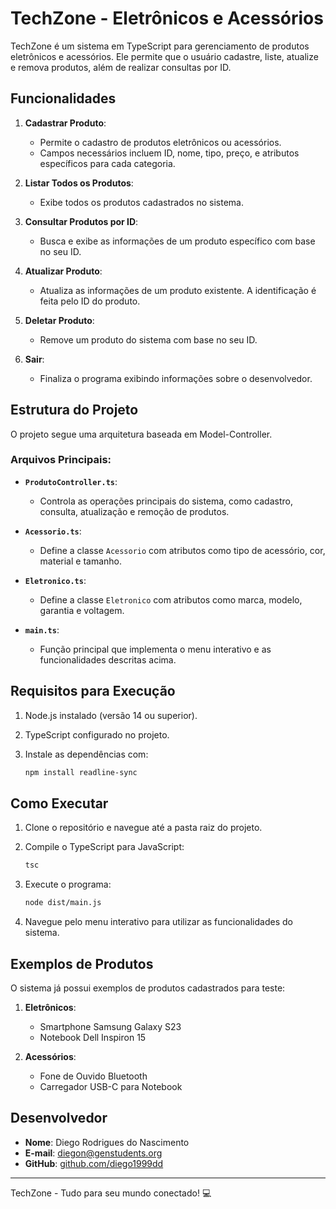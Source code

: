 # TechZone - Eletrônicos e Acessórios

TechZone é um sistema em TypeScript para gerenciamento de produtos eletrônicos e acessórios. Ele permite que o usuário cadastre, liste, atualize e remova produtos, além de realizar consultas por ID.

## Funcionalidades

1. **Cadastrar Produto**:
   - Permite o cadastro de produtos eletrônicos ou acessórios.
   - Campos necessários incluem ID, nome, tipo, preço, e atributos específicos para cada categoria.

2. **Listar Todos os Produtos**:
   - Exibe todos os produtos cadastrados no sistema.

3. **Consultar Produtos por ID**:
   - Busca e exibe as informações de um produto específico com base no seu ID.

4. **Atualizar Produto**:
   - Atualiza as informações de um produto existente. A identificação é feita pelo ID do produto.

5. **Deletar Produto**:
   - Remove um produto do sistema com base no seu ID.

6. **Sair**:
   - Finaliza o programa exibindo informações sobre o desenvolvedor.

## Estrutura do Projeto

O projeto segue uma arquitetura baseada em Model-Controller.

### Arquivos Principais:

- **`ProdutoController.ts`**:
  - Controla as operações principais do sistema, como cadastro, consulta, atualização e remoção de produtos.

- **`Acessorio.ts`**:
  - Define a classe `Acessorio` com atributos como tipo de acessório, cor, material e tamanho.

- **`Eletronico.ts`**:
  - Define a classe `Eletronico` com atributos como marca, modelo, garantia e voltagem.

- **`main.ts`**:
  - Função principal que implementa o menu interativo e as funcionalidades descritas acima.

## Requisitos para Execução

1. Node.js instalado (versão 14 ou superior).
2. TypeScript configurado no projeto.
3. Instale as dependências com:

   ```bash
   npm install readline-sync
   ```

## Como Executar

1. Clone o repositório e navegue até a pasta raiz do projeto.

2. Compile o TypeScript para JavaScript:

   ```bash
   tsc
   ```

3. Execute o programa:

   ```bash
   node dist/main.js
   ```

4. Navegue pelo menu interativo para utilizar as funcionalidades do sistema.

## Exemplos de Produtos

O sistema já possui exemplos de produtos cadastrados para teste:

1. **Eletrônicos**:
   - Smartphone Samsung Galaxy S23
   - Notebook Dell Inspiron 15

2. **Acessórios**:
   - Fone de Ouvido Bluetooth
   - Carregador USB-C para Notebook

## Desenvolvedor

- **Nome**: Diego Rodrigues do Nascimento
- **E-mail**: diegon@genstudents.org
- **GitHub**: [github.com/diego1999dd](https://github.com/diego1999dd)

---
TechZone - Tudo para seu mundo conectado! 💻
